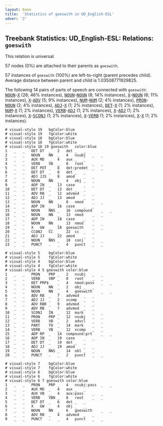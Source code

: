 ```yaml
---
layout: base
title:  'Statistics of goeswith in UD_English-ESL'
udver: '2'
---
```


## Treebank Statistics: UD_English-ESL: Relations: `goeswith`

This relation is universal.

57 nodes (0%) are attached to their parents as `goeswith`.

57 instances of `goeswith` (100%) are left-to-right (parent precedes child).
Average distance between parent and child is 1.03508771929825.

The following 14 pairs of parts of speech are connected with `goeswith`: <tt><a href="en_esl-pos-NOUN.html">NOUN</a></tt>-<tt><a href="en_esl-pos-X.html">X</a></tt> (26; 46% instances), <tt><a href="en_esl-pos-NOUN.html">NOUN</a></tt>-<tt><a href="en_esl-pos-NOUN.html">NOUN</a></tt> (8; 14% instances), <tt><a href="en_esl-pos-X.html">X</a></tt>-<tt><a href="en_esl-pos-NOUN.html">NOUN</a></tt> (6; 11% instances), <tt><a href="en_esl-pos-X.html">X</a></tt>-<tt><a href="en_esl-pos-ADV.html">ADV</a></tt> (5; 9% instances), <tt><a href="en_esl-pos-NUM.html">NUM</a></tt>-<tt><a href="en_esl-pos-NUM.html">NUM</a></tt> (2; 4% instances), <tt><a href="en_esl-pos-PRON.html">PRON</a></tt>-<tt><a href="en_esl-pos-NOUN.html">NOUN</a></tt> (2; 4% instances), <tt><a href="en_esl-pos-ADJ.html">ADJ</a></tt>-<tt><a href="en_esl-pos-X.html">X</a></tt> (1; 2% instances), <tt><a href="en_esl-pos-DET.html">DET</a></tt>-<tt><a href="en_esl-pos-X.html">X</a></tt> (1; 2% instances), <tt><a href="en_esl-pos-NUM.html">NUM</a></tt>-<tt><a href="en_esl-pos-X.html">X</a></tt> (1; 2% instances), <tt><a href="en_esl-pos-VERB.html">VERB</a></tt>-<tt><a href="en_esl-pos-ADJ.html">ADJ</a></tt> (1; 2% instances), <tt><a href="en_esl-pos-X.html">X</a></tt>-<tt><a href="en_esl-pos-ADJ.html">ADJ</a></tt> (1; 2% instances), <tt><a href="en_esl-pos-X.html">X</a></tt>-<tt><a href="en_esl-pos-SCONJ.html">SCONJ</a></tt> (1; 2% instances), <tt><a href="en_esl-pos-X.html">X</a></tt>-<tt><a href="en_esl-pos-VERB.html">VERB</a></tt> (1; 2% instances), <tt><a href="en_esl-pos-X.html">X</a></tt>-<tt><a href="en_esl-pos-X.html">X</a></tt> (1; 2% instances).


~~~ conllu
# visual-style 19	bgColor:blue
# visual-style 19	fgColor:white
# visual-style 18	bgColor:blue
# visual-style 18	fgColor:white
# visual-style 18 19 goeswith	color:blue
1	_	_	DET	DT	_	2	det	_	_
2	_	_	NOUN	NN	_	4	nsubj	_	_
3	_	_	AUX	MD	_	4	aux	_	_
4	_	_	VERB	VB	_	0	root	_	_
5	_	_	DET	PDT	_	8	det:predet	_	_
6	_	_	DET	DT	_	8	det	_	_
7	_	_	ADJ	JJS	_	8	amod	_	_
8	_	_	NOUN	NN	_	4	obj	_	_
9	_	_	ADP	IN	_	13	case	_	_
10	_	_	DET	DT	_	13	det	_	_
11	_	_	ADV	RB	_	12	advmod	_	_
12	_	_	ADJ	JJ	_	13	amod	_	_
13	_	_	NOUN	NN	_	8	nmod	_	_
14	_	_	ADP	IN	_	16	case	_	_
15	_	_	NOUN	NNS	_	16	compound	_	_
16	_	_	NOUN	NN	_	13	nmod	_	_
17	_	_	ADP	IN	_	18	case	_	_
18	_	_	NOUN	NN	_	13	nmod	_	_
19	_	_	X	GW	_	18	goeswith	_	_
20	_	_	CCONJ	CC	_	22	cc	_	_
21	_	_	ADJ	JJ	_	22	amod	_	_
22	_	_	NOUN	NNS	_	18	conj	_	_
23	_	_	PUNCT	.	_	4	punct	_	_

~~~


~~~ conllu
# visual-style 5	bgColor:blue
# visual-style 5	fgColor:white
# visual-style 4	bgColor:blue
# visual-style 4	fgColor:white
# visual-style 4 5 goeswith	color:blue
1	_	_	PRON	PRP	_	2	nsubj	_	_
2	_	_	VERB	VBP	_	0	root	_	_
3	_	_	DET	PRP$	_	4	nmod:poss	_	_
4	_	_	NOUN	NN	_	2	obj	_	_
5	_	_	NOUN	NN	_	4	goeswith	_	_
6	_	_	ADV	RB	_	7	advmod	_	_
7	_	_	ADJ	JJ	_	2	xcomp	_	_
8	_	_	ADV	RBR	_	9	advmod	_	_
9	_	_	ADV	RB	_	7	advmod	_	_
10	_	_	SCONJ	IN	_	12	mark	_	_
11	_	_	PRON	PRP	_	12	nsubj	_	_
12	_	_	VERB	VB	_	2	advcl	_	_
13	_	_	PART	TO	_	14	mark	_	_
14	_	_	VERB	VB	_	12	xcomp	_	_
15	_	_	ADP	RP	_	14	compound:prt	_	_
16	_	_	ADP	IN	_	19	case	_	_
17	_	_	DET	DT	_	19	det	_	_
18	_	_	ADJ	JJ	_	19	amod	_	_
19	_	_	NOUN	NNS	_	14	obl	_	_
20	_	_	PUNCT	.	_	2	punct	_	_

~~~


~~~ conllu
# visual-style 7	bgColor:blue
# visual-style 7	fgColor:white
# visual-style 6	bgColor:blue
# visual-style 6	fgColor:white
# visual-style 6 7 goeswith	color:blue
1	_	_	PRON	PRP	_	4	nsubj:pass	_	_
2	_	_	AUX	MD	_	4	aux	_	_
3	_	_	AUX	VB	_	4	aux:pass	_	_
4	_	_	VERB	VBN	_	0	root	_	_
5	_	_	DET	DT	_	6	det	_	_
6	_	_	X	GW	_	4	obj	_	_
7	_	_	NOUN	NN	_	6	goeswith	_	_
8	_	_	ADV	RB	_	4	advmod	_	_
9	_	_	PUNCT	.	_	4	punct	_	_

~~~


